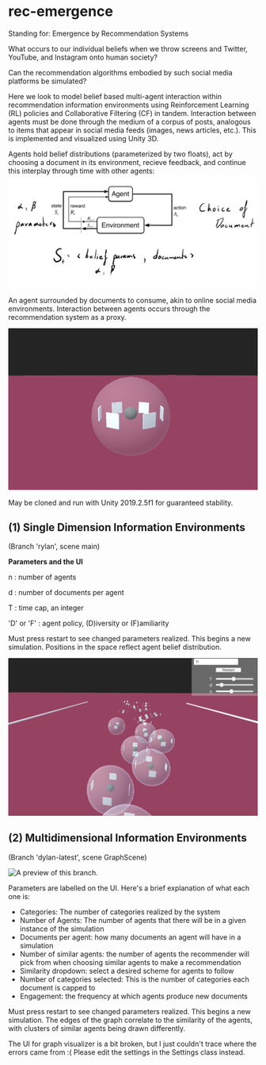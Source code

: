 # rec-emergence
Standing for: Emergence by Recommendation Systems

What occurs to our individual beliefs when we throw screens and Twitter, YouTube, and Instagram onto human society? 

Can the recommendation algorithms embodied by such social media platforms be simulated? 

Here we look to model belief based multi-agent interaction within recommendation information environments using Reinforcement Learning (RL) policies and Collaborative Filtering (CF) in tandem. Interaction between agents must be done through the medium of a corpus of posts, analogous to items that appear in social media feeds (images, news articles, etc.). This is implemented and visualized using Unity 3D. 


Agents hold belief distributions (parameterized by two floats), act by choosing a document in its environment, recieve feedback, and continue this interplay through time with other agents: 
![MDP](mdp.png)

An agent surrounded by documents to consume, akin to online social media environments. Interaction between agents occurs through the recommendation system as a proxy.

![Agent](AgentSide.PNG)

May be cloned and run with Unity 2019.2.5f1 for guaranteed stability.

## (1) Single Dimension Information Environments
(Branch 'rylan', scene main)

**Parameters and the UI**

n :  number of agents

d :  number of documents per agent 

T :  time cap, an integer

'D' or 'F' : agent policy, (D)iversity or (F)amiliarity

Must press restart to see changed parameters realized. This begins a new simulation. Positions in the space reflect agent belief distribution.

![UI](ui.PNG)



## (2) Multidimensional Information Environments
(Branch 'dylan-latest', scene GraphScene)

![A preview of this branch.](https://i.imgur.com/sOs8HMa.gif)

Parameters are labelled on the UI. Here's a brief explanation of what each one is: 

- Categories: The number of categories realized by the system
- Number of Agents: The number of agents that there will be in a given instance of the simulation
- Documents per agent: how many documents an agent will have in a simulation
- Number of similar agents: the number of agents the recommender will pick from when choosing similar agents to make a recommendation
- Similarity dropdown: select a desired scheme for agents to follow
- Number of categories selected: This is the number of categories each document is capped to
- Engagement: the frequency at which agents produce new documents

Must press restart to see changed parameters realized. This begins a new simulation. The edges of the graph correlate to the similarity of the agents, with  clusters of similar agents being drawn differently. 

The UI for graph visualizer is a bit broken, but I just couldn't trace where the errors came from :( Please edit the settings in the Settings class instead. 



